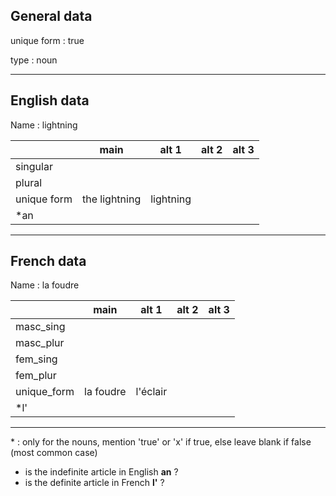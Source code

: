 ## General data

unique form : true

type : noun

---

## English data

Name : lightning

|             |     main      |   alt 1   | alt 2 | alt 3 |
| :---------- | :-----------: | :-------: | :---: | ----- |
| singular    |               |           |       |       |
| plural      |               |           |       |       |
| unique form | the lightning | lightning |       |       |
| \*an        |               |           |       |       |

---

## French data

Name : la foudre

|             |   main    |  alt 1   | alt 2 | alt 3 |
| :---------- | :-------: | :------: | :---: | :---: |
| masc_sing   |           |          |       |       |
| masc_plur   |           |          |       |       |
| fem_sing    |           |          |       |       |
| fem_plur    |           |          |       |       |
| unique_form | la foudre | l'éclair |       |       |
| \*l'        |           |          |       |       |

---

\* : only for the nouns, mention 'true' or 'x' if true, else leave blank if false (most common case)

- is the indefinite article in English **an** ?
- is the definite article in French **l'** ?
